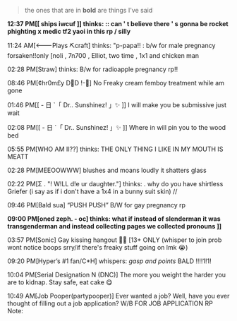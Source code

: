 > the ones that are in **bold** are things I've said

**12:37 PM[[ ships iwcuf ]] thinks: :: can ' t believe there ' s gonna be rocket phighting x medic tf2 yaoi in this rp / silly**

11:24 AM[<---Plays ⛏craft] thinks: "p-papa!! : b/w for male pregnancy forsaken!!only [noli , 7n700 , Elliot, two time , 1x1 and chicken man

02:28 PM[Straw] thinks: B/w for radioapple pregnancy rp!!

08:46 PM[¢hr0m£y D🌈D !-🎲] No Freaky cream femboy treatment while am gone

01:46 PM[[ - 日 `「 Dr.. Sunshinez! 」✨ ]] I will make you be submissive just wait

02:08 PM[[ - 日 `「 Dr.. Sunshinez! 」✨ ]] Where in will pin you to the wood bed

05:55 PM[WHO AM II??] thinks: THE ONLY THING I LIKE IN MY MOUTH IS MEATT

02:28 PM[MEEOOWWW] blushes and moans loudly it shatters glass

02:22 PM[Σ . "! W!LL d!e ur daughter."] thinks: . why do you have shirtless Griefer (i say as if i don't have a 1x4 in a bunny suit skin) //

09:46 PM[Bald sua] “PUSH PUSH” B/W for gay pregnancy rp

**09:00 PM[oned zeph. - oc] thinks: what if instead of slenderman it was transgenderman and instead collecting pages we collected pronouns ]]**

03:57 PM[Sonic] Gay kissing hangout 🤤💦 [13+ ONLY (whisper to join prob wont notice boops srry/if there's freaky stuff going on lmk 😭)

09:20 PM[Hyper’s #1 fan/C*H] whispers: *gasp and points* BALD !!!!1!1!

10:04 PM[Serial Designation N (DNC)] The more you weight the harder you are to kidnap. Stay safe, eat cake 😋

10:49 AM[Job Pooper(partypooper)] Ever wanted a job? Well, have you ever thought of filling out a job application? W/B FOR JOB APPLICATION RP Note:
